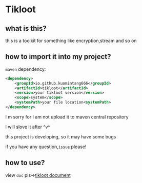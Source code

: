 # Tikloot

## what is this?

this is a toolkit for something like encryption,stream and so on

## how to import it into my project?

`maven` dependency:

```xml
<dependency>
    <groupId>io.github.kuomintang666</groupId>
    <artifactId>tikloot</artifactId>
    <version>your tikloot version</version>
    <scope>system</scope>
    <systemPath>your file location<systemPath>
</dependency>
```
I m sorry for I am not upload it to maven central repository

I will slove it after ^v^

this project is developing, so it may have some bugs

if you have any question,`issue` please!

## how to use?

view `doc` pls->[tikloot document](https://kuomintang666.github.io/documents/tikloot/index.html)
